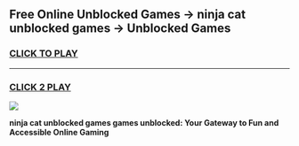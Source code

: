 
## Free Online Unblocked Games → ninja cat unblocked games → Unblocked Games
<h3>
<a href="https://premium.freeplayer.one?title=ninja_cat_unblocked_games&ref=21F">CLICK TO PLAY</a></h3>
<hr>

<h3>
<a href="https://premium.freeplayer.one?title=ninja_cat_unblocked_games&ref=21F">CLICK 2 PLAY</a>
  
</h3>

<a href="https://premium.freeplayer.one?title=ninja_cat_unblocked_games&ref=21F/"><img src="https://clearcache.store/games.png"></a>


**ninja cat unblocked games games unblocked: Your Gateway to Fun and Accessible Online Gaming**
